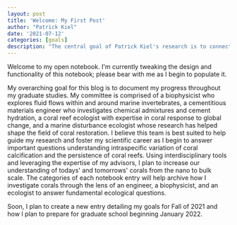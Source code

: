 ```yaml
---
layout: post
title: 'Welcome: My First Post'
author: "Patrick Kiel"
date: '2021-07-12'
categories: [goals]
description: "The central goal of Patrick Kiel's research is to connect the biophysics and structure of corals to its physiology. This lab notebook will document Patrick's research and be open access for all to see."
---
```


<div class="message">
  Welcome to my open notebook. I'm currently tweaking the design and functionality of this notebook; please bear with me as I begin to populate it.
</div>

My overarching goal for this blog is to document my progress throughout my graduate studies. My committee is comprised of a biophysicist who explores fluid flows within and around marine invertebrates, a cementitious materials engineer who investigates chemical admixtures and cement hydration, a coral reef ecologist with expertise in coral response to global change, and a marine disturbance ecologist whose research has helped shape the field of coral restoration. I believe this team is best suited to help guide my research and foster my scientific career as I begin to answer important questions understanding intraspecific variation of coral calcification and the persistence of coral reefs. Using interdisciplinary tools and leveraging the expertise of my advisors, I plan to increase our understanding of todays' and tomorrows' corals from the nano to bulk scale. The categories of each notebook entry will help archive how I investigate corals through the lens of an engineer, a biophysicist, and an ecologist to answer fundamental ecological questions.

Soon, I plan to create a new entry detailing my goals for Fall of 2021 and how I plan to prepare for graduate school beginning January 2022.
